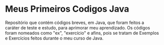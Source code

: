 # Meus Primeiros Codigos Java
Repositório que contém códigos breves, em Java, que foram feitos a caráter de teste e estudo, para aprimorar meu aprendizado.
Os códigos foram nomeados como "ex", "exercício" e afins, pois se tratam de Exemplos e Exercícios feitos durante o meu curso de Java.
